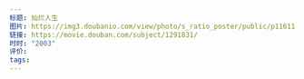 ```yaml
---
标题: 灿烂人生
图片: https://img3.doubanio.com/view/photo/s_ratio_poster/public/p1161132422.webp
链接: https://movie.douban.com/subject/1291831/
时时: "2003"
评价: 
tags:
---
```


